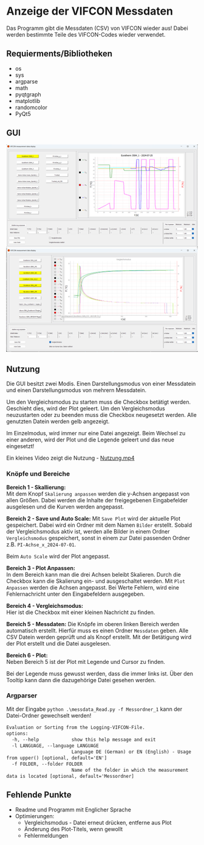 # Anzeige der VIFCON Messdaten

Das Programm gibt die Messdaten (CSV) von VIFCON wieder aus! Dabei werden bestimmte Teile des VIFCON-Codes wieder verwendet. 

## Requierments/Bibliotheken

- os
- sys
- argparse
- math
- pyqtgraph
- matplotlib
- randomcolor 
- PyQt5

## GUI

<img src="../Bilder/GUI_Extra_1_De.png" alt="Programm zum Anzeigen der Messdaten 1" title='Einzel-Modus' width=700/>

<img src="../Bilder/GUI_Extra_2_De.png" alt="Programm zum Anzeigen der Messdaten 2" title='Vergleich-Modus' width=700/>

## Nutzung

Die GUI besitzt zwei Modis. Einen Darstellungsmodus von einer Messdatein und einen Darstellungsmodus von mehrern Messdatein. 

Um den Vergleichsmodus zu starten muss die Checkbox betätigt werden. Geschieht dies, wird der Plot geleert. Um den Vergleichsmodus neuzustarten oder zu beenden muss die Checkbox neugesetzt werden. Alle genutzten Datein werden gelb angezeigt.

Im Einzelmodus, wird immer nur eine Datei angezeigt. Beim Wechsel zu einer anderen, wird der Plot und die Legende geleert und das neue eingesetzt!

Ein kleines Video zeigt die Nutzung - [Nutzung.mp4](./Video/Nutzung.mp4)

### Knöpfe und Bereiche

**Bereich 1 - Skallierung:**   
Mit dem Knopf `Skalierung anpassen` werden die y-Achsen angepasst von allen Größen. Dabei werden die Inhalte der freigegebenen Eingabefelder ausgelesen und die Kurven werden angepasst. 

**Bereich 2 - Save und Auto Scale:**
Mit `Save Plot` wird der aktuelle Plot gespeichert. Dabei wird ein Ordner mit dem Namen `Bilder` erstellt. Sobald der Vergleichsmodus aktiv ist, werden alle Bilder in einem Ordner `Vergleichsmodus` gespeichert, sonst in einem zur Datei passenden Ordner z.B. `PI-Achse_x_2024-07-01`.

Beim `Auto Scale` wird der Plot angepasst. 

**Bereich 3 - Plot Anpassen:**   
In dem Bereich kann man die drei Achsen beleibt Skalieren. Durch die Checkbox kann die Skalierung ein- und ausgeschaltet werden. Mit `Plot Anpassen` werden die Achsen angepasst. Bei Werte Fehlern, wird eine Fehlernachricht unter den Eingabefeldern ausgegeben. 

**Bereich 4 - Vergleichsmodus:**   
Hier ist die Checkbox mit einer kleinen Nachricht zu finden. 

**Bereich 5 - Messdaten:**
Die Knöpfe im oberen linken Bereich werden automatisch erstellt. Hierfür muss es einen Ordner `Messdaten` geben. Alle CSV Datein werden geprüft und als Knopf erstellt. Mit der Betätigung wird der Plot erstellt und die Datei ausgelesen.

**Bereich 6 - Plot:**   
Neben Bereich 5 ist der Plot mit Legende und Cursor zu finden.

Bei der Legende muss gewusst werden, dass die immer links ist. Über den Tooltip kann dann die dazugehörige Datei gesehen werden. 

### Argparser

Mit der Eingabe `python .\messdata_Read.py -f Messordner_1` kann der Datei-Ordner gewechselt werden!

```
Evaluation or Sorting from the Logging-VIFCON-File.
options:
  -h, --help            show this help message and exit
  -l LANGUAGE, --language LANGUAGE
                        Language DE (German) or EN (English) - Usage from upper() [optional, default='EN']
  -f FOLDER, --folder FOLDER
                        Name of the folder in which the measurement data is located [optional, default='Messordner]
```

## Fehlende Punkte

- Readme und Programm mit Englicher Sprache 
- Optimierungen:
    - Vergleichsmodus - Datei erneut drücken, entferne aus Plot
    - Änderung des Plot-Titels, wenn gewollt
    - Fehlermeldungen